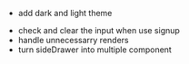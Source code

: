 + add dark and light theme
<!-- + make auth form fields required -->
<!-- + handle if the user is already register -->
+ check and clear the input when use signup
+ handle unnecessarry renders
+ turn sideDrawer into multiple component